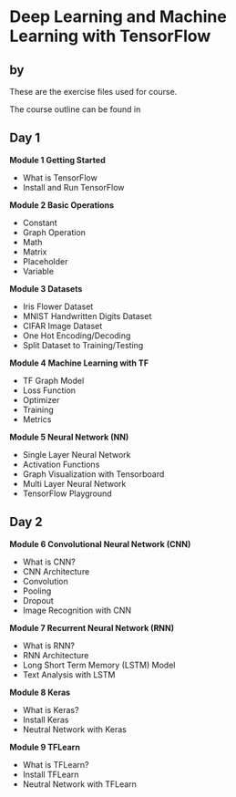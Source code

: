 # Deep Learning and Machine Learning with TensorFlow
## by []()

These are the exercise files used for []() course. 

The course outline can be found in 



<h2>Day 1</h2>
<p><strong>Module 1 Getting Started</strong> </p>
<ul>
<li>What is TensorFlow</li>
<li>Install and Run TensorFlow</li>
</ul>
<p><strong>Module 2 Basic Operations</strong></p>
<ul>
<li>Constant</li>
<li>Graph Operation</li>
<li>Math</li>
<li>Matrix</li>
<li>Placeholder</li>
<li>Variable</li>
</ul>
<p><strong>Module 3 Datasets</strong></p>
<ul>
<li>Iris Flower Dataset</li>
<li>MNIST Handwritten Digits Dataset</li>
<li>CIFAR Image Dataset</li>
<li>One Hot Encoding/Decoding</li>
<li>Split Dataset to Training/Testing</li>
</ul>
<p><strong>Module 4 Machine Learning with TF</strong> </p>
<ul>
<li>TF Graph Model</li>
<li>Loss Function&nbsp;</li>
<li>Optimizer</li>
<li>Training</li>
<li>Metrics</li>
</ul>
<p><strong>Module 5 Neural Network (NN)</strong> </p>
<ul>
<li>Single Layer Neural Network&nbsp;</li>
<li>Activation Functions</li>
<li>Graph Visualization with Tensorboard</li>
<li>Multi Layer Neural Network&nbsp;</li>
<li>TensorFlow Playground</li>
</ul>
<h2>Day 2</h2>
<p><strong>Module 6 Convolutional Neural Network (CNN)</strong></p>
<ul>
<li>What is CNN?</li>
<li>CNN Architecture</li>
<li>Convolution</li>
<li>Pooling</li>
<li>Dropout</li>
<li>Image Recognition with CNN</li>
</ul>
<p><strong>Module 7 Recurrent Neural Network (RNN)</strong></p>
<ul>
<li>What is RNN?</li>
<li>RNN Architecture</li>
<li>Long Short Term Memory (LSTM) Model</li>
<li>Text Analysis with LSTM</li>
</ul>
<p><strong>Module 8 Keras</strong></p>
<ul>
<li>What is Keras?</li>
<li>Install Keras</li>
<li>Neutral Network with Keras</li>
</ul>
<p><strong>Module 9 TFLearn</strong></p>
<ul>
<li>What is TFLearn?</li>
<li>Install TFLearn</li>
<li>Neutral Network with TFLearn</li>
</ul>
